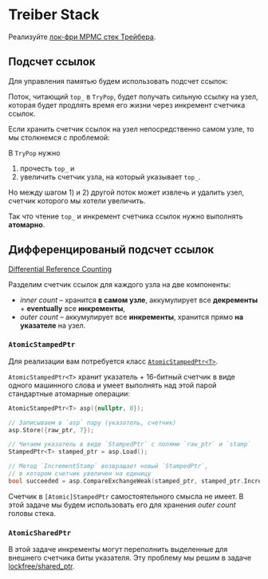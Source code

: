 # Treiber Stack

Реализуйте [лок-фри MPMC стек Трeйбера](https://en.wikipedia.org/wiki/Treiber_stack).

## Подсчет ссылок

Для управления памятью будем использовать подсчет ссылок:

Поток, читающий `top_` в `TryPop`, будет получать сильную ссылку на узел, которая будет продлять время его жизни через инкремент счетчика ссылок.

Если хранить счетчик ссылок на узел непосредственно самом узле, то мы столкнемся с проблемой:

В `TryPop` нужно
1) прочесть `top_` и 
2) увеличить счетчик узла, на который указывает `top_`.

Но между шагом 1) и 2) другой поток может извлечь и удалить узел, счетчик которого мы хотели увеличить.

Так что чтение `top_` и инкремент счетчика ссылок нужно выполнять **атомарно**.

## Дифференцированый подсчет ссылок

[Differential Reference Counting](https://www.1024cores.net/home/lock-free-algorithms/object-life-time-management/differential-reference-counting)

Разделим счетчик ссылок для каждого узла на две компоненты:

- _inner count_ – хранится **в самом узле**, аккумулирует все **декременты** + **eventually** все **инкременты**,
- _outer count_ – аккумулирует все **инкременты**, хранится прямо  **на указателе** на узел.

### `AtomicStampedPtr`

Для реализации вам потребуется класс [`AtomicStampedPtr<T>`](atomic_stamped_ptr.hpp).

`AtomicStampedPtr<T>` хранит указатель + 16-битный счетчик в виде одного машинного слова и умеет выполнять над этой парой стандартные атомарные операции:

```cpp
AtomicStampedPtr<T> asp({nullptr, 0});

// Записываем в `asp` пару (указатель, счетчик)
asp.Store({raw_ptr, 7});

// Читаем указатель в виде `StampedPtr` c полями `raw_ptr` и `stamp`
StampedPtr<T> stamped_ptr = asp.Load();

// Метод `IncrementStamp` возвращает новый `StampedPtr`, 
// в котором счетчик увеличен на единицу
bool succeeded = asp.CompareExchangeWeak(stamped_ptr, stamped_ptr.IncrementStamp());
```

Счетчик в `[Atomic]StampedPtr` самостоятельного смысла не имеет. В этой задаче мы будем использовать его для хранения _outer count_ головы стека.

### `AtomicSharedPtr`

В этой задаче инкременты могут переполнить выделенные для внешнего счетчика биты указателя. Эту проблему мы решим в задаче [lockfree/shared_ptr](/tasks/lockfree/shared_ptr).